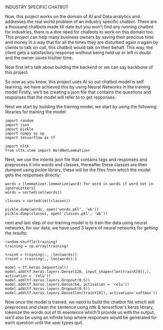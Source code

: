 INDUSTRY SPECIFIC CHATBOT

Now, this project works on the domain of AI and Data analytics and addresses the real world problem of an industry specific chatbot.
There are a thousand chatbots made till date but you won't find any running chatbot for industries, there is a dire need for chatbots to work on this domain too.
This project can help many business owners by saving their precious time and money in a way that for all the times they are disturbed again n again by clients to talk on call, this chatbot would talk on their behalf. This way, the client gets a satisfactory response wothout being held up or left in doubt and the owner saves his/her time.



Now first let's talk about building the backend or we can say backbone of this project.

So now as you know, this project uses AI so out chatbot model is self learning, we have achieved this by using Neural Networks in the training model
Firstly, we'll be creating a json file that contains the questions and responses that the model will refer to to get responses.

Next we start by building the training model, we start by using the following libraries for training the model: 
```
import random
import json
import pickle
import numpy as np
import tensorflow as tf

import nltk
from nltk.stem import WordNetLemmatizer
```

Next, we use the intents json file that contains tags and responses and preprocess it into words and classes, thereafter these classes are then dumped using pickle library, these will be the files from which the model gets the responses directly:
```
words = [lemmatizer.lemmatize(word) for word in words if word not in ignoreLetters]
words = sorted(set(words))

classes = sorted(set(classes))

pickle.dump(words, open('words.pkl', 'wb'))
pickle.dump(classes, open('classes.pkl', 'wb'))
```

next and last step of our training model is to train the data using neural networks, for our data, we have used 3 layers of neural networks for getting the results:
```
random.shuffle(training)
training = np.array(training)

trainX = training[:, :len(words)]
trainY = training[:, len(words):]

model = tf.keras.Sequential()
model.add(tf.keras.layers.Dense(128, input_shape=(len(trainX[0]),), activation = 'relu'))
model.add(tf.keras.layers.Dropout(0.5))
model.add(tf.keras.layers.Dense(64, activation = 'relu'))
model.add(tf.keras.layers.Dropout(0.5))
model.add(tf.keras.layers.Dense(len(trainY[0]), activation='softmax'))
```

Now once the model is trained, we need to build the chatbot file which will preprocess and clean the sentence using nltk & tensorflow's keras library, tokenize the words out of th esentence which'll provide us with the output, we'll also be using an infinite loop where responses would be generated for each question until the user types quit.